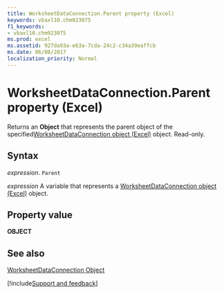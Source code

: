 ```yaml
---
title: WorksheetDataConnection.Parent property (Excel)
keywords: vbaxl10.chm923075
f1_keywords:
- vbaxl10.chm923075
ms.prod: excel
ms.assetid: 927da93a-e63a-7cda-24c2-c34a39eaffcb
ms.date: 06/08/2017
localization_priority: Normal
---
```



# WorksheetDataConnection.Parent property (Excel)

Returns an  **Object** that represents the parent object of the specified[WorksheetDataConnection object (Excel)](Excel.worksheetdataconnection.md) object. Read-only.


## Syntax

_expression_. `Parent`

_expression_ A variable that represents a [WorksheetDataConnection object (Excel)](Excel.worksheetdataconnection.md) object.


## Property value

 **OBJECT**


## See also



[WorksheetDataConnection Object](Excel.worksheetdataconnection.md)

[!include[Support and feedback](~/includes/feedback-boilerplate.md)]